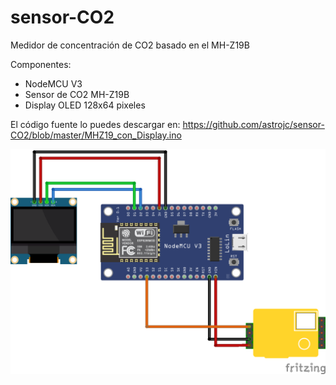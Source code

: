 # sensor-CO2
Medidor de concentración de CO2 basado en el MH-Z19B

Componentes:
- NodeMCU V3
- Sensor de CO2 MH-Z19B
- Display OLED 128x64 pixeles

El código fuente lo puedes descargar en: https://github.com/astrojc/sensor-CO2/blob/master/MHZ19_con_Display.ino

<img src="/MH-Z19B Sketch_bb.png" align="center">


